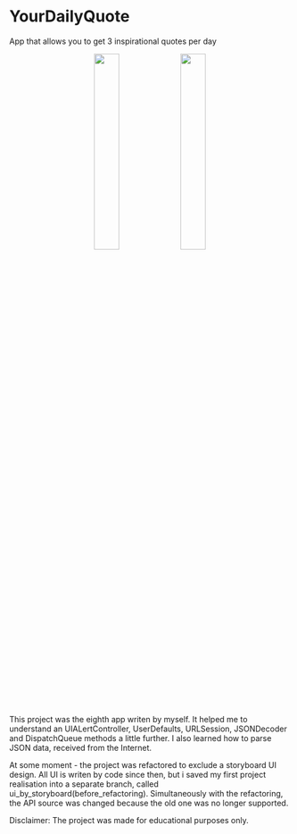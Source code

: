 # YourDailyQuote
App that allows you to get 3 inspirational quotes per day

<p align="center">
<img src="https://user-images.githubusercontent.com/82824022/211313268-21f447a5-d5d8-4510-a210-ebff969aae90.PNG" width=30% height=30%>  <img src="https://user-images.githubusercontent.com/82824022/211313253-333da18f-f045-4acb-afe7-f3f0446b1b01.PNG" width=30% height=30%> 
</p>

This project was the eighth app writen by myself. It helped me to understand an UIALertController, UserDefaults, URLSession, JSONDecoder and DispatchQueue methods a little further. I also learned how to parse JSON data, received from the Internet. 

At some moment - the project was refactored to exclude a storyboard UI design. All UI is writen by code since then, but i saved my first project realisation into a separate branch, called ui_by_storyboard(before_refactoring).
Simultaneously with the refactoring, the API source was changed because the old one was no longer supported.

Disclaimer:
The project was made for educational purposes only.
